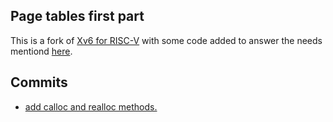 ## Page tables first part

This is a fork of [Xv6 for RISC-V](https://github.com/mit-pdos/xv6-riscv) with some code added to answer the needs mentiond [here](https://github.com/amirR01/xv6-improvments/blob/main/README.md).

## Commits
- [add calloc and realloc methods.](https://github.com/amirR01/xv6-improvments/commit/cf1427e1a9d203dda7823b71f78a3c20e85f14a7)
